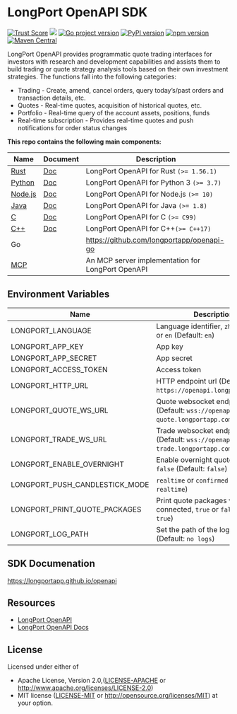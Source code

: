 # LongPort OpenAPI SDK

[![Trust Score](https://archestra.ai/mcp-catalog/api/badge/quality/longportapp/openapi)](https://archestra.ai/mcp-catalog/longportapp__openapi)
[![](https://img.shields.io/crates/v/longport.svg)](https://crates.io/crates/longport) [![Go project version](https://badge.fury.io/go/github.com%2Flongportapp%2Fopenapi-go.svg)](https://badge.fury.io/go/github.com%2Flongportapp%2Fopenapi-go) [![PyPI version](https://badge.fury.io/py/longport.svg)](https://badge.fury.io/py/longport) [![npm version](https://badge.fury.io/js/longport.svg)](https://badge.fury.io/js/longport) [![Maven Central](https://img.shields.io/maven-central/v/io.github.longportapp/openapi-sdk)](https://search.maven.org/artifact/io.github.longportapp/openapi-sdk)


LongPort OpenAPI provides programmatic quote trading interfaces for investors with research and development capabilities and assists them to build trading or quote strategy analysis tools based on their own investment strategies. The functions fall into the following categories:

- Trading - Create, amend, cancel orders, query today’s/past orders and transaction details, etc.
- Quotes - Real-time quotes, acquisition of historical quotes, etc.
- Portfolio - Real-time query of the account assets, positions, funds
- Real-time subscription - Provides real-time quotes and push notifications for order status changes

**This repo contains the following main components:**

| Name                        | Document                                                              | Description                                       |
|-----------------------------|-----------------------------------------------------------------------|---------------------------------------------------|
| [Rust](rust/README.md)      | [Doc](https://longportapp.github.io/openapi/rust/longport/index.html) | LongPort OpenAPI for Rust `(>= 1.56.1)`           |
| [Python](python/README.md)  | [Doc](https://longportapp.github.io/openapi/python/index.html)        | LongPort OpenAPI for Python 3 `(>= 3.7)`          |
| [Node.js](nodejs/README.md) | [Doc](https://longportapp.github.io/openapi/nodejs/index.html)        | LongPort OpenAPI for Node.js `(>= 10)`            |
| [Java](java/README.md)      | [Doc](https://longportapp.github.io/openapi/java/index.html)          | LongPort OpenAPI for Java `(>= 1.8)`              |
| [C](c/README.md)            | [Doc](https://longportapp.github.io/openapi/c/index.html)             | LongPort OpenAPI for C `(>= C99)`                 |
| [C++](cpp/README.md)        | [Doc](https://longportapp.github.io/openapi/cpp/index.html)           | LongPort OpenAPI for C++`(>= C++17)`              |
| Go                          |                                                                       | https://github.com/longportapp/openapi-go         |
| [MCP](mcp/README.md)        |                                                                       | An MCP server implementation for LongPort OpenAPI |

## Environment Variables

| Name                           | Description                                                                      |
|--------------------------------|----------------------------------------------------------------------------------|
| LONGPORT_LANGUAGE              | Language identifier, `zh-CN`, `zh-HK` or `en` (Default: `en`)                    |
| LONGPORT_APP_KEY               | App key                                                                          |
| LONGPORT_APP_SECRET            | App secret                                                                       |
| LONGPORT_ACCESS_TOKEN          | Access token                                                                     |
| LONGPORT_HTTP_URL              | HTTP endpoint url (Default: `https://openapi.longportapp.com`)                   |
| LONGPORT_QUOTE_WS_URL          | Quote websocket endpoint url (Default: `wss://openapi-quote.longportapp.com/v2`) |
| LONGPORT_TRADE_WS_URL          | Trade websocket endpoint url (Default: `wss://openapi-trade.longportapp.com/v2`) |
| LONGPORT_ENABLE_OVERNIGHT      | Enable overnight quote, `true` or `false` (Default: `false`)                     |
| LONGPORT_PUSH_CANDLESTICK_MODE | `realtime` or `confirmed` (Default: `realtime`)                                  |
| LONGPORT_PRINT_QUOTE_PACKAGES  | Print quote packages when connected, `true` or `false` (Default: `true`)         |
| LONGPORT_LOG_PATH              | Set the path of the log files (Default: `no logs`)                               |

## SDK Documenation

https://longportapp.github.io/openapi

## Resources

- [LongPort OpenAPI](https://open.longportapp.com/en/)
- [LongPort OpenAPI Docs](https://open.longportapp.com/en/docs)

## License

Licensed under either of

* Apache License, Version 2.0,([LICENSE-APACHE](./LICENSE-APACHE) or http://www.apache.org/licenses/LICENSE-2.0)
* MIT license ([LICENSE-MIT](./LICENSE-MIT) or http://opensource.org/licenses/MIT) at your option.
